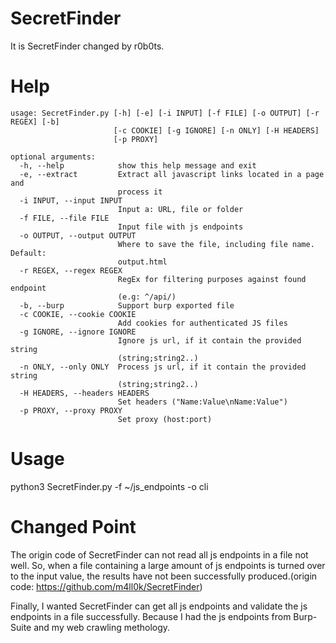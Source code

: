 # SecretFinder

It is SecretFinder changed by r0b0ts.

# Help
```
usage: SecretFinder.py [-h] [-e] [-i INPUT] [-f FILE] [-o OUTPUT] [-r REGEX] [-b]
                       [-c COOKIE] [-g IGNORE] [-n ONLY] [-H HEADERS]
                       [-p PROXY]

optional arguments:
  -h, --help            show this help message and exit
  -e, --extract         Extract all javascript links located in a page and
                        process it
  -i INPUT, --input INPUT
                        Input a: URL, file or folder
  -f FILE, --file FILE
                        Input file with js endpoints
  -o OUTPUT, --output OUTPUT
                        Where to save the file, including file name. Default:
                        output.html
  -r REGEX, --regex REGEX
                        RegEx for filtering purposes against found endpoint
                        (e.g: ^/api/)
  -b, --burp            Support burp exported file
  -c COOKIE, --cookie COOKIE
                        Add cookies for authenticated JS files
  -g IGNORE, --ignore IGNORE
                        Ignore js url, if it contain the provided string
                        (string;string2..)
  -n ONLY, --only ONLY  Process js url, if it contain the provided string
                        (string;string2..)
  -H HEADERS, --headers HEADERS
                        Set headers ("Name:Value\nName:Value")
  -p PROXY, --proxy PROXY
                        Set proxy (host:port)

```

# Usage

python3 SecretFinder.py -f ~/js_endpoints -o cli

# Changed Point

The origin code of SecretFinder can not read all js endpoints in a file not well. So, when a file containing a large amount of js endpoints is turned over to the input value, the results have not been successfully produced.(origin code: https://github.com/m4ll0k/SecretFinder)

Finally, I wanted SecretFinder can get all js endpoints and validate the js endpoints in a file successfully. Because I had the js endpoints from Burp-Suite and my web crawling methology.


